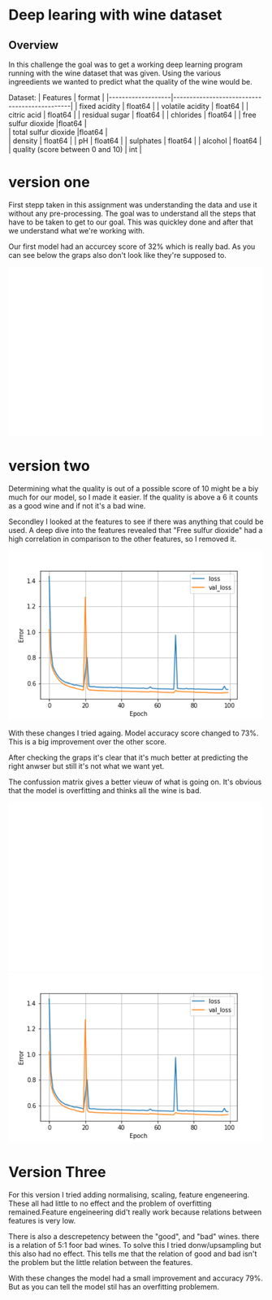 # Deep learing with wine dataset
## Overview 
In this challenge the goal was to get a working deep learning program running with the wine dataset that was given. Using the various ingreedients we wanted to predict what the quality of the wine would be. 

Dataset: 
| Features           | format         |
|-------------------|----------------------------------------------|
| fixed acidity | float64 | 
|  volatile acidity | float64 | 
|  citric acid | float64 | 
|  residual sugar | float64 | 
|  chlorides  | float64 | 
|  free sulfur dioxide |float64 |  
|  total sulfur dioxide |float64 |  
|  density | float64 | 
|  pH | float64 | 
|  sulphates | float64 | 
|  alcohol | float64 | 
| quality (score between 0 and 10) | int | 



# version one 
First stepp taken in this assignment was understanding the data and use it without any pre-processing. The goal was to understand all the steps that have to be taken to get to our goal. This was quickley done and after that we understand what we're working with. 

Our first model had an accurcey score of 32% which is really bad. As you can see below the graps also don't look like they're supposed to.

<img src="visuals/hmfrees.png" width="500"/>

# version two
Determining what the quality is out of a possible score of 10 might be a biy much for our model, so I made it easier. If the quality is above a 6 it counts as a good wine and if not it's a bad wine.

Secondley I looked at the features to see if there was anything that could be used. A deep dive into the features revealed that "Free sulfur dioxide" had a high correlation in comparison to the other features, so I removed it.

<img src="visuals/errorv2.png" width="500"/>

With these changes I tried againg. Model accuracy score changed to 73%. This is a big improvement over the other score.

After checking the graps it's clear that it's much better at predicting the right anwser but still it's not what we want yet.

The confussion matrix gives a better vieuw of what is going on. It's obvious that the model is overfitting and thinks all the wine is bad.

<img src="visuals/cmv2.png" width="500"/>  <img src="visuals/errorv2.png" width="500"/>

# Version Three
For this version I tried adding normalising, scaling, feature engeneering. These all had little to no effect and the problem of overfitting remained.Feature engeineering did't really work because relations between features is very low.

There is also a descrepetency between the "good", and "bad" wines. there is a relation of 5:1 foor bad wines. To solve this I tried donw/upsampling but this also had no effect. This tells me that the relation of good and bad isn't the problem but the little relation between the features.

With these changes the model had a small improvement and accuracy 79%. But as you can tell the model stil has an overfitting problemem.






